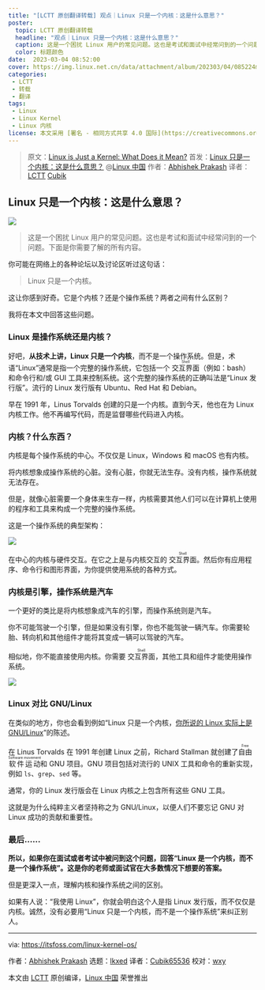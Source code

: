 ```yaml
---
title: "[LCTT 原创翻译转载] 观点｜Linux 只是一个内核：这是什么意思？"
poster:
  topic: LCTT 原创翻译转载
  headline: "观点｜Linux 只是一个内核：这是什么意思？"
  caption: 这是一个困扰 Linux 用户的常见问题。这也是考试和面试中经常问到的一个问题。下面是你需要了解的所有内容。
  color: 标题颜色
date:  2023-03-04 08:52:00
cover: https://img.linux.net.cn/data/attachment/album/202303/04/085224mw1qoq5kaukqzxmz.jpg
categories:
 - LCTT
 - 转载
 - 翻译
tags:
 - Linux
 - Linux Kernel
 - Linux 内核
license: 本文采用 [署名 - 相同方式共享 4.0 国际](https://creativecommons.org/licenses/by-sa/4.0/deed.zh) 许可协议，转载请注明出处。
---
```


> 原文：[Linux is Just a Kernel: What Does it Mean?](https://itsfoss.com/linux-kernel-os/)
> 首发：[Linux 只是一个内核：这是什么意思？](https://linux.cn/article-15594-1.html) @[Linux 中国](https://linux.cn/)
> 作者：[Abhishek Prakash](https://itsfoss.com/linux-kernel-os/)
> 译者：[LCTT](https://linux.cn/lctt/) [Cubik](https://linux.cn/lctt/Cubik65536)

<!-- more -->

## Linux 只是一个内核：这是什么意思？

![][0]

> 这是一个困扰 Linux 用户的常见问题。这也是考试和面试中经常问到的一个问题。下面是你需要了解的所有内容。

你可能在网络上的各种论坛以及讨论区听过这句话：

> Linux 只是一个内核。

这让你感到好奇。它是个内核？还是个操作系统？两者之间有什么区别？

我将在本文中回答这些问题。

### Linux 是操作系统还是内核？

好吧，**从技术上讲，Linux 只是一个内核**，而不是一个操作系统。但是，术语“Linux”通常是指一个完整的操作系统，它包括一个 <ruby>交互界面<rt>Shell</rt></ruby>（例如：bash）和命令行和/或 GUI 工具来控制系统。这个完整的操作系统的正确叫法是“Linux 发行版”。流行的 Linux 发行版有 Ubuntu、Red Hat 和 Debian。

早在 1991 年，Linus Torvalds 创建的只是一个内核。直到今天，他也在为 Linux 内核工作。他不再编写代码，而是监督哪些代码进入内核。

### 内核？什么东西？

内核是每个操作系统的中心。不仅仅是 Linux，Windows 和 macOS 也有内核。

将内核想象成操作系统的心脏。没有心脏，你就无法生存。没有内核，操作系统就无法存在。

但是，就像心脏需要一个身体来生存一样，内核需要其他人们可以在计算机上使用的程序和工具来构成一个完整的操作系统。

这是一个操作系统的典型架构：

![][1]

在中心的内核与硬件交互。在它之上是与内核交互的 <ruby>交互界面<rt>Shell</rt></ruby>。然后你有应用程序、命令行和图形界面，为你提供使用系统的各种方式。

### 内核是引擎，操作系统是汽车

一个更好的类比是将内核想象成汽车的引擎，而操作系统则是汽车。

你不可能驾驶一个引擎，但是如果没有引擎，你也不能驾驶一辆汽车。你需要轮胎、转向机和其他组件才能将其变成一辆可以驾驶的汽车。

相似地，你不能直接使用内核。你需要 <ruby>交互界面<rt>Shell</rt></ruby>，其他工具和组件才能使用操作系统。

![][2]

### Linux 对比 GNU/Linux

在类似的地方，你也会看到例如“Linux 只是一个内核，[你所说的 Linux 实际上是 GNU/Linux][5]”的陈述。

在 Linus Torvalds 在 1991 年创建 Linux 之前，Richard Stallman 就创建了<ruby>自由软件运动<rt>Free Software movement</rt></ruby>和 GNU 项目。GNU 项目包括对流行的 UNIX 工具和命令的重新实现，例如 `ls`、`grep`、`sed` 等。

通常，你的 Linux 发行版会在 Linux 内核之上包含所有这些 GNU 工具。

这就是为什么纯粹主义者坚持称之为 GNU/Linux，以便人们不要忘记 GNU 对 Linux 成功的贡献和重要性。

### 最后……

**所以，如果你在面试或者考试中被问到这个问题，回答“Linux 是一个内核，而不是一个操作系统”。这是你的老师或面试官在大多数情况下想要的答案。**

但是更深入一点，理解内核和操作系统之间的区别。

如果有人说：“我使用 Linux”，你就会明白这个人是指 Linux 发行版，而不仅仅是内核。诚然，没有必要用“Linux 只是一个内核，而不是一个操作系统”来纠正别人。

--------------------------------------------------------------------------------

via: https://itsfoss.com/linux-kernel-os/

作者：[Abhishek Prakash][a]
选题：[lkxed][b]
译者：[Cubik65536](https://github.com/Cubik65536)
校对：[wxy](https://github.com/wxy)

本文由 [LCTT](https://github.com/LCTT/TranslateProject) 原创编译，[Linux 中国](https://linux.cn/) 荣誉推出

[a]: https://itsfoss.com/author/abhishek/
[b]: https://github.com/lkxed/
[1]: https://itsfoss.com/content/images/2023/02/image-6.png
[2]: https://itsfoss.com/content/images/2023/02/image-7.png
[3]: https://itsfoss.com/content/images/size/w256h256/2022/12/android-chrome-192x192.png
[4]: https://itsfoss.com/content/images/wordpress/2020/03/too-many-linux-choices.png
[5]: https://itsfoss.com/gnu-linux-copypasta/
[0]: https://img.linux.net.cn/data/attachment/album/202303/04/085224mw1qoq5kaukqzxmz.jpg
